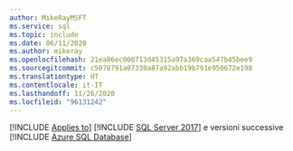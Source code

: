 ```yaml
---
author: MikeRayMSFT
ms.service: sql
ms.topic: include
ms.date: 06/11/2020
ms.author: mikeray
ms.openlocfilehash: 21ea86ec000713d45315a97a369caa547b45bee9
ms.sourcegitcommit: c5078791a07330a87a92abb19b791e950672e198
ms.translationtype: HT
ms.contentlocale: it-IT
ms.lasthandoff: 11/26/2020
ms.locfileid: "96131242"
---
```

[!INCLUDE [Applies to](../../includes/applies-md.md)] [!INCLUDE [SQL Server 2017](_ss2017.md)] e versioni successive [!INCLUDE [Azure SQL Database](../../includes/applies-to-version/_asdb.md)]
